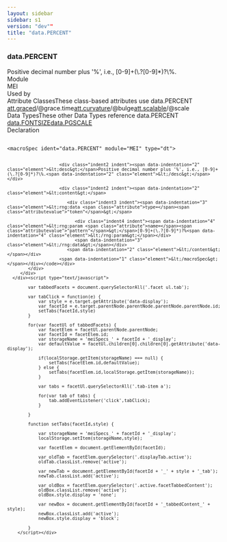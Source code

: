 ```yaml
---
layout: sidebar
sidebar: s1
version: "dev""
title: "data.PERCENT"
---
```

<div class="specPage">
   <div class="datatypeSpec">
      <h3 id="data.PERCENT">data.PERCENT</h3>
      <div class="specs">
         <div class="desc">Positive decimal number plus '%', i.e., [0-9]+(\.?[0-9]*)?\%.</div>
         <div class="facet module">
            <div class="label">Module</div>
            <div class="statement text">MEI</div>
         </div>
         <div class="facet usedBy" id="usedBy">
            <div class="label">Used by</div>
            <div class="statement list">
               <div class="classBox dtBox" title="Attribute Classes">
                  <div class="classHeading"><label class="classLabel">Attribute Classes</label><span class="classDesc">These class-based attributes use data.PERCENT</span></div>
                  <div class="classContent"><span class="ident attclass" data-ident="att.graced" data-module="MEI.cmn"><a class="classLink" title="Attributes that mark a note or chord as a &#34;grace&#34;, how it should &#34;steal&#34; time, and how much time should be allotted to the grace note/chord." href="{{ site.baseurl }}/{{ page.version }}/attribute-classes/att.graced.html">att.graced</a>/<span title="Records the amount of time to be &#34;stolen&#34; from a non-grace note/chord.">@grace.time</span></span><span class="ident attclass" data-ident="att.curvature" data-module="MEI.shared"><a class="classLink" title="Attributes that describe curvature." href="{{ site.baseurl }}/{{ page.version }}/attribute-classes/att.curvature.html">att.curvature</a>/<span title="Describes a curve as one or more pairs of values with respect to an imaginary line connecting the starting and ending points of the curve. The first value captures a distance to the left (positive value) or right (negative value) of the line, expressed in virtual units. The second value of each pair represents a point along the line, expressed as a percentage of the line's length. N.B. An MEI virtual unit (VU) is half the distance between adjacent staff lines.">@bulge</span></span><span class="ident attclass" data-ident="att.scalable" data-module="MEI.shared"><a class="classLink" title="Attributes that describe relative size." href="{{ site.baseurl }}/{{ page.version }}/attribute-classes/att.scalable.html">att.scalable</a>/<span title="Scale factor to be applied to the feature to make it the desired display size.">@scale</span></span></div>
               </div>
               <div class="classBox dtBox" title="Data Types">
                  <div class="classHeading"><label class="classLabel">Data Types</label><span class="classDesc">These other Data Types reference data.PERCENT</span></div>
                  <div class="classContent"><span class="ident datatype" data-ident="data.FONTSIZE" data-module="MEI" title="Font size expressions."><a class="classLink" href="{{ site.baseurl }}/{{ page.version }}/data-types/data.fontsize.html">data.FONTSIZE</a></span><span class="ident datatype" data-ident="data.PGSCALE" data-module="MEI" title="Page scale factor; a percentage of the values in page.height and page.width."><a class="classLink" href="{{ site.baseurl }}/{{ page.version }}/data-types/data.pgscale.html">data.PGSCALE</a></span></div>
               </div>
            </div>
         </div>
         <div class="facet declaration">
            <div class="label">Declaration</div>
            <div class="statement declaration">
               <div class="code" xml:space="preserve" data-lang="ODD"><code>
                     <div class="indent1 indent"><span data-indentation="1" class="element">&lt;macroSpec <span class="attribute">ident=</span><span class="attributevalue">"data.PERCENT"</span> <span class="attribute">module=</span><span class="attributevalue">"MEI"</span> <span class="attribute">type=</span><span class="attributevalue">"dt"</span>&gt;</span>
                        
                        <div class="indent2 indent"><span data-indentation="2" class="element">&lt;desc&gt;</span>Positive decimal number plus '%', i.e., [0-9]+(\.?[0-9]*)?\%.<span data-indentation="2" class="element">&lt;/desc&gt;</span></div>
                        
                        <div class="indent2 indent"><span data-indentation="2" class="element">&lt;content&gt;</span>
                           
                           <div class="indent3 indent"><span data-indentation="3" class="element">&lt;rng:data <span class="attribute">type=</span><span class="attributevalue">"token"</span>&gt;</span>
                              
                              <div class="indent4 indent"><span data-indentation="4" class="element">&lt;rng:param <span class="attribute">name=</span><span class="attributevalue">"pattern"</span>&gt;</span>[0-9]+(\.?[0-9]*)?%<span data-indentation="4" class="element">&lt;/rng:param&gt;</span></div>
                              <span data-indentation="3" class="element">&lt;/rng:data&gt;</span></div>
                           <span data-indentation="2" class="element">&lt;/content&gt;</span></div>
                        <span data-indentation="1" class="element">&lt;/macroSpec&gt;</span></div></code></div>
            </div>
         </div>
      </div><script type="text/javascript">
            
            var tabbedFacets = document.querySelectorAll('.facet ul.tab');
            
            var tabClick = function(e) {
                var style = e.target.getAttribute('data-display');
                var facetId = e.target.parentNode.parentNode.parentNode.parentNode.id;
                setTabs(facetId,style)
            }
            
            for(var facetUl of tabbedFacets) {
                var facetElem = facetUl.parentNode.parentNode;
                var facetId = facetElem.id;
                var storageName = 'meiSpecs_' + facetId + '_display';
                var defaultValue = facetUl.children[0].children[0].getAttribute('data-display');
                
                if(localStorage.getItem(storageName) === null) {
                    setTabs(facetElem.id,defaultValue);
                } else {
                    setTabs(facetElem.id,localStorage.getItem(storageName));
                }
                
                var tabs = facetUl.querySelectorAll('.tab-item a');
                
                for(var tab of tabs) {
                    tab.addEventListener('click',tabClick);
                }
                
            }
            
            function setTabs(facetId,style) {
                
                var storageName = 'meiSpecs_' + facetId + '_display';
                localStorage.setItem(storageName,style);
                
                var facetElem = document.getElementById(facetId);
                
                var oldTab = facetElem.querySelector('.displayTab.active');
                oldTab.classList.remove('active');
                
                var newTab = document.getElementById(facetId + '_' + style + '_tab');
                newTab.classList.add('active');
                
                var oldBox = facetElem.querySelector('.active.facetTabbedContent');
                oldBox.classList.remove('active');
                oldBox.style.display = 'none';
                
                var newBox = document.getElementById(facetId + '_tabbedContent_' + style);
                newBox.classList.add('active');
                newBox.style.display = 'block';
                
            }
        </script></div>
</div>